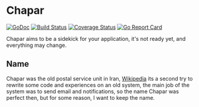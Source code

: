 # Chapar 

[![GoDoc](https://godoc.org/github.com/fzerorubigd/chapar?status.svg)](https://godoc.org/github.com/fzerorubigd/chapar)
[![Build Status](https://travis-ci.org/fzerorubigd/chapar.svg?branch=master)](https://travis-ci.org/fzerorubigd/chapar)
[![Coverage Status](https://coveralls.io/repos/github/fzerorubigd/chapar/badge.svg?branch=master)](https://coveralls.io/github/fzerorubigd/chapar?branch=master)
[![Go Report Card](https://goreportcard.com/badge/github.com/fzerorubigd/chapar)](https://goreportcard.com/report/github.com/fzerorubigd/chapar)

Chapar aims to be a sidekick for your application, it's not ready yet, and everything may change. 


## Name
Chapar was the old postal service unit in Iran, [Wikipedia](https://en.wikipedia.org/wiki/Chapar_Khaneh) 
its a second try to rewrite some code and experiences on an old system, the main job of the system was to send email and notifications, 
so the name Chapar was perfect then, but for some reason, I want to keep the name. 
